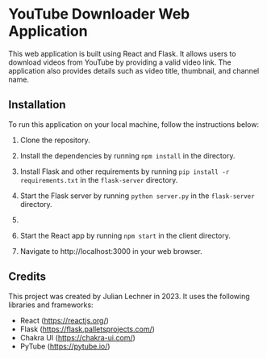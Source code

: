 # YouTube Downloader Web Application

This web application is built using React and Flask. It allows users to download videos from YouTube by providing a valid video link. The application also provides details such as video title, thumbnail, and channel name.

## Installation

To run this application on your local machine, follow the instructions below:

1. Clone the repository.

2. Install the dependencies by running `npm install` in the  directory.

3. Install Flask and other requirements by running `pip install -r requirements.txt` in the `flask-server` directory.

4. Start the Flask server by running `python server.py` in the `flask-server` directory.

5. 

6. Start the React app by running `npm start` in the client directory.

7. Navigate to http://localhost:3000 in your web browser.

## Credits

This project was created by Julian Lechner in 2023. It uses the following libraries and frameworks:

- React (https://reactjs.org/)
- Flask (https://flask.palletsprojects.com/)
- Chakra UI (https://chakra-ui.com/)
- PyTube (https://pytube.io/)

